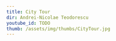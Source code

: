 ```yaml
---
title: City Tour
dir: Andrei-Nicolae Teodorescu
youtube_id: TODO
thumb: /assets/img/thumbs/CityTour.jpg
---
```


